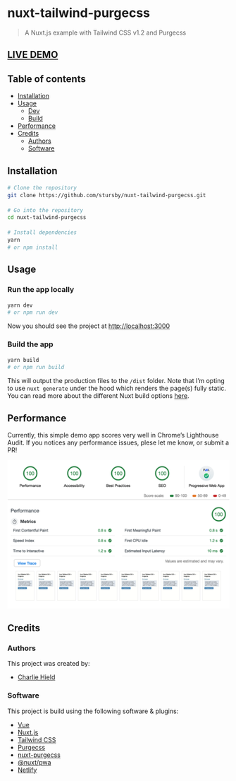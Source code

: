 # nuxt-tailwind-purgecss

> A Nuxt.js example with Tailwind CSS v1.2 and Purgecss

## [LIVE DEMO](https://nuxt-tailwind-purgecss.netlify.com)

## Table of contents

- [Installation](#installation)
- [Usage](#usage)
  - [Dev](#run-the-app-locally)
  - [Build](#build-the-app)
- [Performance](#performance)
- [Credits](#credits)
  - [Authors](#authors)
  - [Software](#software)

## Installation

```bash
# Clone the repository
git clone https://github.com/stursby/nuxt-tailwind-purgecss.git

# Go into the repository
cd nuxt-tailwind-purgecss

# Install dependencies
yarn
# or npm install
```

## Usage

### Run the app locally

```bash
yarn dev
# or npm run dev
```

Now you should see the project at [http://localhost:3000](http://localhost:3000)

### Build the app

```bash
yarn build
# or npm run build
```

This will output the production files to the `/dist` folder. Note that I’m opting to use `nuxt generate` under the hood which renders the page(s) fully static. You can read more about the different Nuxt build options [here](https://nuxtjs.org/guide/commands/).

## Performance

Currently, this simple demo app scores very well in Chrome’s Lighthouse Audit. If you notices any performance issues, plese let me know, or submit a PR!

![lighthouse audit](.github/results.png)

## Credits

### Authors

This project was created by:

- [Charlie Hield](https://github.com/stursby)

### Software

This project is build using the following software & plugins:

- [Vue](https://vuejs.org/)
- [Nuxt.js](https://nuxtjs.org/)
- [Tailwind CSS](http://showdownjs.github.io/showdown/)
- [Purgecss](https://github.com/FullHuman/purgecss)
- [nuxt-purgecss](https://github.com/Developmint/nuxt-purgecss)
- [@nuxt/pwa](https://pwa.nuxtjs.org/)
- [Netlify](https://www.netlify.com/)
